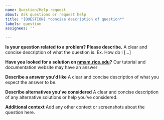 ```yaml
---
name: Question/Help request
about: Ask questions or request help
title: "[QUESTION] *concise description of question*"
labels: question
assignees: ''

---
```


**Is your question related to a problem? Please describe.**
A clear and concise description of what the question is. Ex. How do I [...]

**Have you looked for a solution on [nmsm.rice.edu](https://nmsm.rice.edu)?**
Our tutorial and documentation website may have an answer

**Describe a answer you'd like**
A clear and concise description of what you expect the answer to be.

**Describe alternatives you've considered**
A clear and concise description of any alternative solutions or help you've considered.

**Additional context**
Add any other context or screenshots about the question here.
